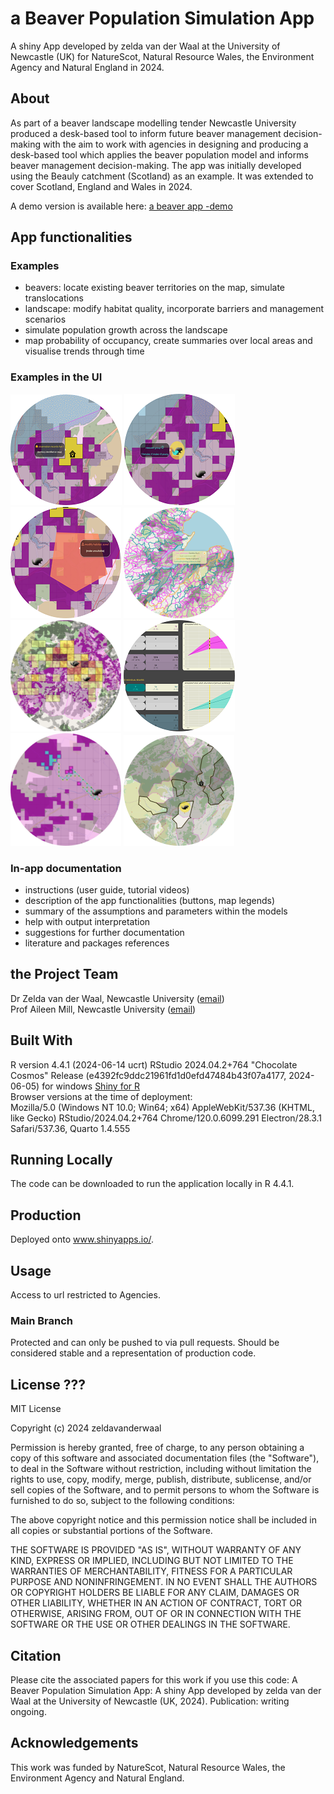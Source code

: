 # a Beaver Population Simulation App
A shiny App developed by zelda van der Waal at the University of Newcastle (UK) for NatureScot, Natural Resource Wales, the Environment Agency and Natural England in 2024.

## About
As part of a beaver landscape modelling tender Newcastle University produced a desk-based tool to inform future beaver management decision-making with the aim to work with agencies in designing and producing a desk-based tool which applies the beaver population model and informs beaver management decision-making. The app was initially developed using the Beauly catchment (Scotland) as an example. It was extended to cover Scotland, England and Wales in 2024. 

A demo version is available here:
[a beaver app -demo](https://naturalandenvironmentalscience.shinyapps.io/beaverApp_demo_v1/)

## App functionalities
### Examples
   - beavers: locate existing beaver territories on the map, simulate translocations
   - landscape: modify habitat quality, incorporate barriers and management scenarios
   - simulate population growth across the landscape
   - map probability of occupancy, create summaries over local areas and visualise trends through time

### Examples in the UI
![how to 1](www2/fig_howto1.png) ![how to 2](www2/fig_howto2.png) ![how to 3](www2/fig_howto3.png)  ![how to 6](www2/fig_howto6.png)
![how to 4](www2/fig_howto4.png) ![how to 5](www2/fig_howto5.png) ![stest](www2/fig_settlmtTest.png)  ![how to 7](www2/fig_howto7.png)

### In-app documentation
   - instructions (user guide, tutorial videos)
   - description of the app functionalities (buttons, map legends)
   - summary of the assumptions and parameters within the models
   - help with output interpretation
   - suggestions for further documentation
   - literature and packages references     

## the Project Team
Dr Zelda van der Waal, Newcastle University  ([email](mailto:zeldavdwaal@gmail.com))  
Prof Aileen Mill, Newcastle University  ([email](mailto:aileen.mill@newcastle.ac.uk))  


## Built With
R version 4.4.1 (2024-06-14 ucrt) 
RStudio 2024.04.2+764 "Chocolate Cosmos" 
Release (e4392fc9ddc21961fd1d0efd47484b43f07a4177, 2024-06-05) for windows
[Shiny for R](https://shiny.rstudio.com/)  
Browser versions at the time of deployment:  
Mozilla/5.0 (Windows NT 10.0; Win64; x64) AppleWebKit/537.36 (KHTML, like Gecko) RStudio/2024.04.2+764 Chrome/120.0.6099.291 Electron/28.3.1 Safari/537.36, Quarto 1.4.555
 
## Running Locally
The code can be downloaded to run the application locally in R 4.4.1.
  
## Production
Deployed onto www.shinyapps.io/. 

## Usage
Access to url restricted to Agencies. 

### Main Branch
Protected and can only be pushed to via pull requests. Should be considered stable and a representation of production code.

## License ???
MIT License

Copyright (c) 2024 zeldavanderwaal

Permission is hereby granted, free of charge, to any person obtaining a copy
of this software and associated documentation files (the "Software"), to deal
in the Software without restriction, including without limitation the rights
to use, copy, modify, merge, publish, distribute, sublicense, and/or sell
copies of the Software, and to permit persons to whom the Software is
furnished to do so, subject to the following conditions:

The above copyright notice and this permission notice shall be included in all
copies or substantial portions of the Software.

THE SOFTWARE IS PROVIDED "AS IS", WITHOUT WARRANTY OF ANY KIND, EXPRESS OR
IMPLIED, INCLUDING BUT NOT LIMITED TO THE WARRANTIES OF MERCHANTABILITY,
FITNESS FOR A PARTICULAR PURPOSE AND NONINFRINGEMENT. IN NO EVENT SHALL THE
AUTHORS OR COPYRIGHT HOLDERS BE LIABLE FOR ANY CLAIM, DAMAGES OR OTHER
LIABILITY, WHETHER IN AN ACTION OF CONTRACT, TORT OR OTHERWISE, ARISING FROM,
OUT OF OR IN CONNECTION WITH THE SOFTWARE OR THE USE OR OTHER DEALINGS IN THE
SOFTWARE.


## Citation 
Please cite the associated papers for this work if you use this code:
A Beaver Population Simulation App: A shiny App developed by zelda van der Waal at the University of Newcastle (UK, 2024).
Publication: writing ongoing.

 
## Acknowledgements
This work was funded by NatureScot, Natural Resource Wales, the Environment Agency and Natural England.
